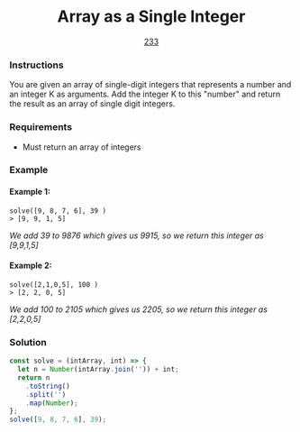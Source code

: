 <div align="center">
  <h1>Array as a Single Integer</h1>
  <a href="https://prep-app-prod.herokuapp.com/problems/233" target="_blank">233</a>
</div>

### Instructions

You are given an array of single-digit integers that represents a number and an
integer K as arguments. Add the integer K to this "number" and return the result
as an array of single digit integers.

### Requirements

- Must return an array of integers

### Example

#### Example 1:

```shell
solve([9, 8, 7, 6], 39 )
> [9, 9, 1, 5]
```

_We add 39 to 9876 which gives us 9915, so we return this integer as \[9,9,1,5]_

#### Example 2:

```shell
solve([2,1,0,5], 100 )
> [2, 2, 0, 5]
```

_We add 100 to 2105 which gives us 2205, so we return this integer as
\[2,2,0,5]_

### Solution

```javascript
const solve = (intArray, int) => {
  let n = Number(intArray.join('')) + int;
  return n
    .toString()
    .split('')
    .map(Number);
};
solve([9, 8, 7, 6], 39);
```
